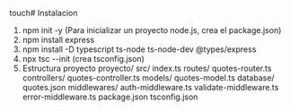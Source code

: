 touch# Instalacion 
1. npm init -y (Para inicializar un proyecto node.js, crea el package.json)
2. npm install express
3. npm install -D typescript ts-node ts-node-dev @types/express
4. npx tsc --init (crea tsconfig.json)
5. Estructura proyecto
    proyecto/
        src/
            index.ts
            routes/
                quotes-router.ts
            controllers/
                quotes-controller.ts
            models/
                quotes-model.ts
            database/
                quotes.json
            middlewares/
                auth-middleware.ts
                validate-middleware.ts
                error-middleware.ts
    package.json
    tsconfig.json
